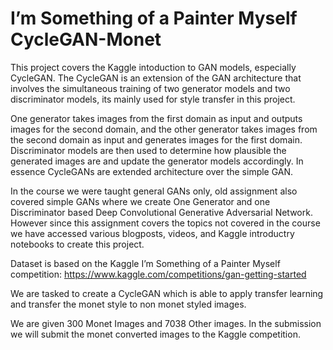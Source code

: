 # I’m Something of a Painter Myself CycleGAN-Monet
This project covers the Kaggle intoduction to GAN models, especially CycleGAN. The CycleGAN is an extension of the GAN architecture that involves the simultaneous training of two generator models and two discriminator models, its mainly used for style transfer in this project.

One generator takes images from the first domain as input and outputs images for the second domain, and the other generator takes images from the second domain as input and generates images for the first domain. Discriminator models are then used to determine how plausible the generated images are and update the generator models accordingly. In essence CycleGANs are extended architecture over the simple GAN.

In the course we were taught general GANs only, old assignment also covered simple GANs where we create One Generator and one Discriminator based Deep Convolutional Generative Adversarial Network. However since this assignment covers the topics not covered in the course we have accessed various blogposts, videos, and Kaggle introductry notebooks to create this project.

Dataset is based on the Kaggle I’m Something of a Painter Myself competition: https://www.kaggle.com/competitions/gan-getting-started

We are tasked to create a CycleGAN which is able to apply transfer learning and transfer the monet style to non monet styled images.

We are given 300 Monet Images and 7038 Other images. In the submission we will submit the monet converted images to the Kaggle competition.
